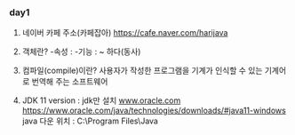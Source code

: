 ### day1

1. 네이버 카페 주소(카페잡아)
https://cafe.naver.com/harijava

2. 객체란?
-속성 : 
-기능 : ~ 하다(동사) 

3. 컴파일(compile)이란?
사용자가 작성한 프로그램을 기계가 인식할 수 있는 기계어로 번역해 주는
소프트웨어

4. JDK 11 version : jdk만 설치 
www.oracle.com 
https://www.oracle.com/java/technologies/downloads/#java11-windows
java 다운 위치 : C:\Program Files\Java